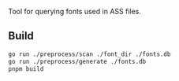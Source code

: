 Tool for querying fonts used in ASS files.

## Build

```bash
go run ./preprocess/scan ./font_dir ./fonts.db
go run ./preprocess/generate ./fonts.db
pnpm build
```
